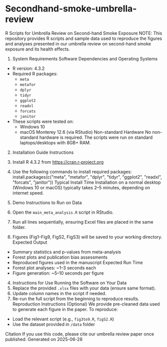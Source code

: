 # Secondhand-smoke-umbrella-review 
R Scripts for Umbrella Review on Second-hand Smoke Exposure
NOTE: This repository provides R scripts and sample data used to reproduce the figures and analyses presented in our umbrella review on second-hand smoke exposure and its health effects.

1. System Requirements
Software Dependencies and Operating Systems
- R version: 4.3.2
- Required R packages:
  - `meta`
  - `metafor`
  - `dplyr`
  - `tidyr`
  - `ggplot2`
  - `readxl`
  - `forcats`
  - `janitor`
- These scripts were tested on:
  - Windows 10
  - macOS Monterey 12.6 (via RStudio)
Non-standard Hardware
No non-standard hardware is required. The scripts were run on standard laptops/desktops with 8GB+ RAM.

2. Installation Guide
Instructions
1. Install R 4.3.2 from https://cran.r-project.org
2. Use the following commands to install required packages:
install.packages(c("meta", "metafor", "dplyr", "tidyr", "ggplot2", "readxl", "forcats", "janitor"))
Typical Install Time
Installation on a normal desktop (Windows 10 or macOS) typically takes 2–5 minutes, depending on internet speed.

3. Demo
Instructions to Run on Data
1. Open the `main_meta_analysis.R` script in RStudio.
2. Run all lines sequentially, ensuring Excel files are placed in the same folder.
3. Figures (Fig1–Fig9, FigS2, FigS3) will be saved to your working directory.
Expected Output
- Summary statistics and p-values from meta-analysis
- Forest plots and publication bias assessments
- Reproduced figures used in the manuscript
Expected Run Time
- Forest plot analyses: ~1–3 seconds each
- Figure generation: ~5–10 seconds per figure

4. Instructions for Use
Running the Software on Your Data
1. Replace the provided `.xlsx` files with your data (ensure same format).
2. Update column names in the script if needed.
3. Re-run the full script from the beginning to reproduce results.
Reproduction Instructions (Optional)
We provide pre-cleaned data used to generate each figure in the paper. To reproduce:
- Load the relevant script (e.g., `fig3to9.R`, `figS2.R`)
- Use the dataset provided in `/data` folder

Citation
If you use this code, please cite our umbrella review paper once published.
Generated on 2025-06-28

